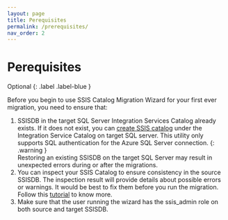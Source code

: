 ```yaml
---
layout: page
title: Perequisites
permalink: /prerequisites/
nav_order: 2
---
```


# Perequisites

Optional
{: .label .label-blue }

Before you begin to use SSIS Catalog Migration Wizard for your first ever migration, you need to ensure that:
1. SSISDB in the target SQL Server Integration Services Catalog already exists. If it does not exist, you can [create SSIS catalog](https://azureops.org/articles/create-ssis-catalog/) under the Integration 
Service Catalog on target SQL server. This utility only supports SQL authentication for the Azure SQL Server connection.
{: .warning }  
Restoring an existing SSISDB on the target SQL Server may result in unexpected errors during or after the migrations.
3. You can inspect your SSIS Catalog to ensure consistency in the source 
SSISDB. The inspection result will provide details about possible errors or warnings. It would be best to fix them before you run the 
migration. Follow this [tutorial](https://azureops.org/articles/is-your-ssis-catalog-migration-ready/) to know more.
4. Make sure that the user running the wizard has the ssis_admin role on both source and target SSISDB.
